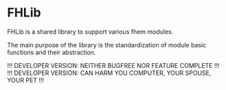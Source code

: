 # FHLib

FHLib is a shared library to support various fhem modules.

The main purpose of the library is the standardization of module basic functions and their abstraction.

!!! DEVELOPER VERSION: NEITHER BUGFREE NOR FEATURE COMPLETE !!!
!!! DEVELOPER VERSION: CAN HARM YOU COMPUTER, YOUR SPOUSE, YOUR PET !!!
